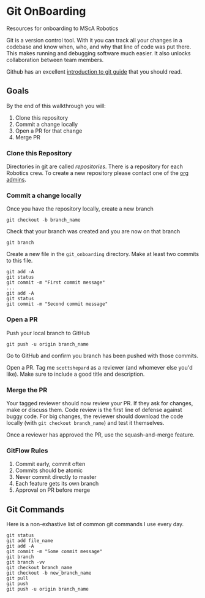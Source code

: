 # Git OnBoarding

Resources for onboarding to MScA Robotics

Git is a version control tool. With it you can track all your changes
in a codebase and know when, who, and why that line of code was put 
there. This makes running and debugging software much easier. It 
also unlocks collaboration between team members.

Github has an excellent [introduction to git guide](https://guides.github.com/introduction/git-handbook/)
that you should read.

## Goals

By the end of this walkthrough you will:
  1. Clone this repository
  2. Commit a change locally
  3. Open a PR for that change
  4. Merge PR
  
### Clone this Repository

Directories in git are called _repositories_. There is a repository for 
each Robotics crew. To create a new repository please contact one of
the [org admins](https://github.com/orgs/MScA-Robotics/teams/owners/members). 

### Commit a change locally

Once you have the repository locally, create a new branch

    git checkout -b branch_name
    
Check that your branch was created and you are now on that branch

    git branch
    
Create a new file in the `git_onboarding` directory. 
Make at least two commits to this file.

    git add -A
    git status
    git commit -m "First commit message"
    ...
    git add -A
    git status
    git commit -m "Second commit message"
    
### Open a PR

Push your local branch to GitHub

    git push -u origin branch_name
    
Go to GitHub and confirm you branch has been pushed with those 
commits. 

Open a PR. Tag me `scottshepard` as a reviewer (and whomever else you'd like).
Make sure to include a good title and description.

### Merge the PR 

Your tagged reviewer should now review your PR. If they ask for changes,
make or discuss them. Code review is the first line of defense against
buggy code. For big changes, the reviewer should download the code
locally (with `git checkout branch_name`) and test it themselves.

Once a reviewer has approved the PR, use the squash-and-merge feature.

### GitFlow Rules

1. Commit early, commit often
2. Commits should be atomic
3. Never commit directly to master 
4. Each feature gets its own branch
5. Approval on PR before merge

## Git Commands

Here is a non-exhastive list of common git commands I use every day.

    git status
    git add file_name
    git add -A
    git commit -m "Some commit message"
    git branch
    git branch -vv
    git checkout branch_name
    git checkout -b new_branch_name
    git pull
    git push
    git push -u origin branch_name
